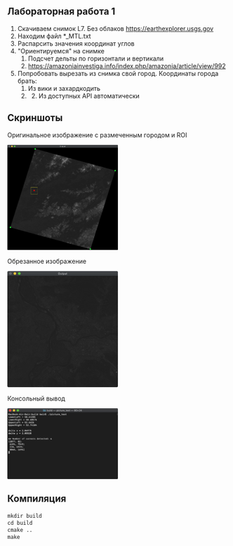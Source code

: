 ## Лабораторная работа 1
1) Скачиваем снимок L7. Без облаков https://earthexplorer.usgs.gov
2) Находим файл *_MTL.txt
3) Распарсить значения координат углов
4) "Ориентируемся" на снимке
    1) Подсчет дельты по горизонтали и вертикали
    2) https://amazoniainvestiga.info/index.php/amazonia/article/view/992
5) Попробовать вырезать из снимка свой город. Координаты города брать:
    1) Из вики и захардкодить
    2) 2) Из доступных API автоматически

## Скриншоты

Оригинальное изображение с размеченным городом и ROI

<img src="pic/original.png" width=50% height=50%>

Обрезанное изображение

<img src="pic/cropped.png" width=50% height=50%>

Консольный вывод

<img src="pic/output.png" width=50% height=50%>

## Компиляция
 ```
 mkdir build
 cd build
 cmake ..
 make
 ```
